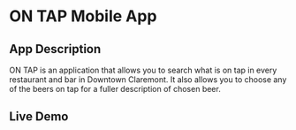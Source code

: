 # ON TAP Mobile App

## App Description
ON TAP is an application that allows you to search what is on tap in every restaurant and bar in Downtown Claremont. It also allows you to choose any of the beers on tap for a fuller description of chosen beer.


## Live Demo

